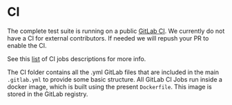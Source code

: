 # CI

The complete test suite is running on a public [GitLab CI](https://gitlab.com/satoshilabs/trezor/trezor-firmware). We currently do not have a CI for external contributors. If needed we will repush your PR to enable the CI.

See this [list](/docs/ci/jobs.md) of CI jobs descriptions for more info.

The CI folder contains all the .yml GitLab files that are included in the main `.gitlab.yml` to provide some basic structure. All GitLab CI Jobs run inside a docker image, which is built using the present `Dockerfile`. This image is stored in the GitLab registry.
